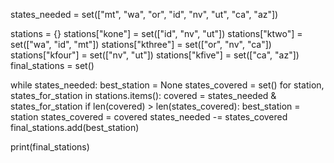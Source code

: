 states_needed = set(["mt", "wa", "or", "id", "nv", "ut", "ca", "az"])

stations = {}
stations["kone"] = set(["id", "nv", "ut"])
stations["ktwo"] = set(["wa", "id", "mt"])
stations["kthree"] = set(["or", "nv", "ca"])
stations["kfour"] = set(["nv", "ut"])
stations["kfive"] = set(["ca", "az"])
final_stations = set()

while states_needed:
   best_station = None
   states_covered = set()
   for station, states_for_station in stations.items():
       covered = states_needed & states_for_station
       if len(covered) > len(states_covered):
          best_station = station
          states_covered = covered
   states_needed -= states_covered
   final_stations.add(best_station)        
    

print(final_stations)
